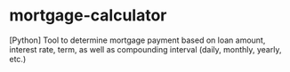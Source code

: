 # mortgage-calculator
[Python] Tool to determine mortgage payment based on loan amount, interest rate, term, as well as compounding interval (daily, monthly, yearly, etc.)
